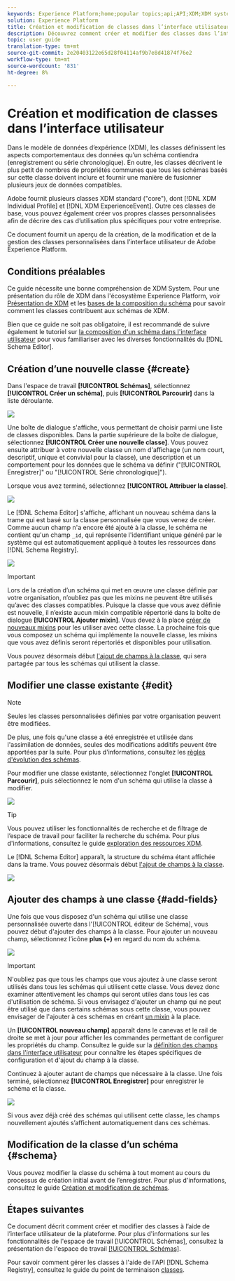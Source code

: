 ```yaml
---
keywords: Experience Platform;home;popular topics;api;API;XDM;XDM system;experience data model;data model;ui;workspace;class;classes;
solution: Experience Platform
title: Création et modification de classes dans l’interface utilisateur
description: Découvrez comment créer et modifier des classes dans l’interface utilisateur de l’Experience Platform.
topic: user guide
translation-type: tm+mt
source-git-commit: 2e20403122e65d28f04114af9b7e8d41874f76e2
workflow-type: tm+mt
source-wordcount: '831'
ht-degree: 8%

---
```



# Création et modification de classes dans l’interface utilisateur

Dans le modèle de données d’expérience (XDM), les classes définissent les aspects comportementaux des données qu’un schéma contiendra (enregistrement ou série chronologique). En outre, les classes décrivent le plus petit de nombres de propriétés communes que tous les schémas basés sur cette classe doivent inclure et fournir une manière de fusionner plusieurs jeux de données compatibles.

Adobe fournit plusieurs classes XDM standard (&quot;core&quot;), dont [!DNL XDM Individual Profile] et [!DNL XDM ExperienceEvent]. Outre ces classes de base, vous pouvez également créer vos propres classes personnalisées afin de décrire des cas d’utilisation plus spécifiques pour votre entreprise.

Ce document fournit un aperçu de la création, de la modification et de la gestion des classes personnalisées dans l’interface utilisateur de Adobe Experience Platform.

## Conditions préalables

Ce guide nécessite une bonne compréhension de XDM System. Pour une présentation du rôle de XDM dans l&#39;écosystème Experience Platform, voir [Présentation de XDM](../../home.md) et les [bases de la composition du schéma](../../schema/composition.md) pour savoir comment les classes contribuent aux schémas de XDM.

Bien que ce guide ne soit pas obligatoire, il est recommandé de suivre également le tutoriel sur [la composition d&#39;un schéma dans l&#39;interface utilisateur](../../tutorials/create-schema-ui.md) pour vous familiariser avec les diverses fonctionnalités du [!DNL Schema Editor].

## Création d’une nouvelle classe {#create}

Dans l&#39;espace de travail **[!UICONTROL Schémas]**, sélectionnez **[!UICONTROL Créer un schéma]**, puis **[!UICONTROL Parcourir]** dans la liste déroulante.

![](../../images/ui/resources/classes/browse-classes.png)

Une boîte de dialogue s&#39;affiche, vous permettant de choisir parmi une liste de classes disponibles. Dans la partie supérieure de la boîte de dialogue, sélectionnez **[!UICONTROL Créer une nouvelle classe]**. Vous pouvez ensuite attribuer à votre nouvelle classe un nom d&#39;affichage (un nom court, descriptif, unique et convivial pour la classe), une description et un comportement pour les données que le schéma va définir (&quot;[!UICONTROL Enregistrer]&quot; ou &quot;[!UICONTROL Série chronologique]&quot;).

Lorsque vous avez terminé, sélectionnez **[!UICONTROL Attribuer la classe]**.

![](../../images/ui/resources/classes/class-details.png)

Le [!DNL Schema Editor] s&#39;affiche, affichant un nouveau schéma dans la trame qui est basé sur la classe personnalisée que vous venez de créer. Comme aucun champ n&#39;a encore été ajouté à la classe, le schéma ne contient qu&#39;un champ `_id`, qui représente l&#39;identifiant unique généré par le système qui est automatiquement appliqué à toutes les ressources dans [!DNL Schema Registry].

![](../../images/ui/resources/classes/schema.png)

>[!IMPORTANT]
>
>Lors de la création d’un schéma qui met en œuvre une classe définie par votre organisation, n’oubliez pas que les mixins ne peuvent être utilisés qu’avec des classes compatibles. Puisque la classe que vous avez définie est nouvelle, il n’existe aucun mixin compatible répertorié dans la boîte de dialogue **[!UICONTROL Ajouter mixin]**. Vous devez à la place [créer de nouveaux mixins](./mixins.md#create) pour les utiliser avec cette classe. La prochaine fois que vous composez un schéma qui implémente la nouvelle classe, les mixins que vous avez définis seront répertoriés et disponibles pour utilisation.

Vous pouvez désormais début [l&#39;ajout de champs à la classe](#add-fields), qui sera partagée par tous les schémas qui utilisent la classe.

## Modifier une classe existante {#edit}

>[!NOTE]
>
>Seules les classes personnalisées définies par votre organisation peuvent être modifiées.
>
>De plus, une fois qu&#39;une classe a été enregistrée et utilisée dans l&#39;assimilation de données, seules des modifications additifs peuvent être apportées par la suite. Pour plus d&#39;informations, consultez les [règles d&#39;évolution des schémas](../../schema/composition.md#evolution).

Pour modifier une classe existante, sélectionnez l&#39;onglet **[!UICONTROL Parcourir]**, puis sélectionnez le nom d&#39;un schéma qui utilise la classe à modifier.

![](../../images/ui/resources/classes/select-for-edit.png)

>[!TIP]
>
>Vous pouvez utiliser les fonctionnalités de recherche et de filtrage de l’espace de travail pour faciliter la recherche du schéma. Pour plus d&#39;informations, consultez le guide [exploration des ressources XDM](../explore.md).

Le [!DNL Schema Editor] apparaît, la structure du schéma étant affichée dans la trame. Vous pouvez désormais début [l&#39;ajout de champs à la classe](#add-fields).

![](../../images/ui/resources/classes/edit.png)

## Ajouter des champs à une classe {#add-fields}

Une fois que vous disposez d&#39;un schéma qui utilise une classe personnalisée ouverte dans l&#39;[!UICONTROL éditeur de Schéma], vous pouvez début d&#39;ajouter des champs à la classe. Pour ajouter un nouveau champ, sélectionnez l’icône **plus (+)** en regard du nom du schéma.

![](../../images/ui/resources/classes/add-field.png)

>[!IMPORTANT]
>
>N&#39;oubliez pas que tous les champs que vous ajoutez à une classe seront utilisés dans tous les schémas qui utilisent cette classe. Vous devez donc examiner attentivement les champs qui seront utiles dans tous les cas d&#39;utilisation de schéma. Si vous envisagez d&#39;ajouter un champ qui ne peut être utilisé que dans certains schémas sous cette classe, vous pouvez envisager de l&#39;ajouter à ces schémas en créant [un mixin](./mixins.md#create) à la place.

Un **[!UICONTROL nouveau champ]** apparaît dans le canevas et le rail de droite se met à jour pour afficher les commandes permettant de configurer les propriétés du champ. Consultez le guide sur la [définition des champs dans l&#39;interface utilisateur](../fields/overview.md#define) pour connaître les étapes spécifiques de configuration et d&#39;ajout du champ à la classe.

Continuez à ajouter autant de champs que nécessaire à la classe. Une fois terminé, sélectionnez **[!UICONTROL Enregistrer]** pour enregistrer le schéma et la classe.

![](../../images/ui/resources/classes/save.png)

Si vous avez déjà créé des schémas qui utilisent cette classe, les champs nouvellement ajoutés s’affichent automatiquement dans ces schémas.

## Modification de la classe d’un schéma {#schema}

Vous pouvez modifier la classe du schéma à tout moment au cours du processus de création initial avant de l’enregistrer. Pour plus d&#39;informations, consultez le guide [Création et modification de schémas](./schemas.md#change-class).

## Étapes suivantes

Ce document décrit comment créer et modifier des classes à l’aide de l’interface utilisateur de la plateforme. Pour plus d&#39;informations sur les fonctionnalités de l&#39;espace de travail [!UICONTROL Schémas], consultez la présentation de l&#39;espace de travail [[!UICONTROL Schémas]](../overview.md).

Pour savoir comment gérer les classes à l&#39;aide de l&#39;API [!DNL Schema Registry], consultez le guide du point de terminaison [classes](../../api/classes.md).